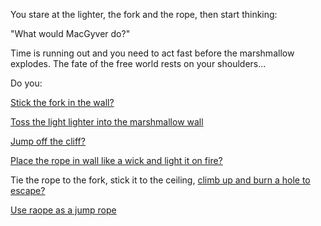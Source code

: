 You stare at the lighter, the fork and the rope, then start thinking:

"What would MacGyver do?"

Time is running out and you need to act fast before the marshmallow explodes.
The fate of the free world rests on your shoulders...

Do you:

[Stick the fork in the wall?](stickfork/stickforkinwall.md)

[Toss the light lighter into the marshmallow wall](toss-lighter/toss-lighter.md)

[Jump off the cliff?](cliff/cliffjump.md)

[Place the rope in wall like a wick and light it on fire?](light-rope-on-fire/light-rope-on-fire.md)

Tie the rope to the fork, stick it to the ceiling,
[climb up and burn a hole to escape?](ceiling_hole/ceiling_hole_burn.md)

[Use raope as a jump rope](jump-rope/jump-a-rope.md)
